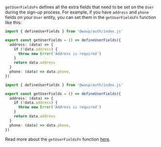 `getUserFieldsFn` defines all the extra fields that need to be set on the `User` during the sign-up process. For example, if you have `address` and `phone` fields on your `User` entity, you can set them in the `getUserFieldsFn` function like this:

<Tabs groupId="js-ts">
<TabItem value="js" label="JavaScript">

```ts title="server/auth.js"
import { defineUserFields } from '@wasp/auth/index.js'

export const getUserFields = () => defineUserFields({
  address: (data) => {
    if (!data.address) {
      throw new Error('Address is required')
    }
    return data.address
  }
  phone: (data) => data.phone,
})
```

</TabItem>
<TabItem value="ts" label="TypeScript">

```ts title="server/auth.ts"
import { defineUserFields } from '@wasp/auth/index.js'

export const getUserFields = () => defineUserFields({
  address: (data) => {
    if (!data.address) {
      throw new Error('Address is required')
    }
    return data.address
  }
  phone: (data) => data.phone,
})
```

</TabItem>
</Tabs>

Read more about the `getUserFieldsFn` function [here](../auth/overview#1-defining-extra-fields).